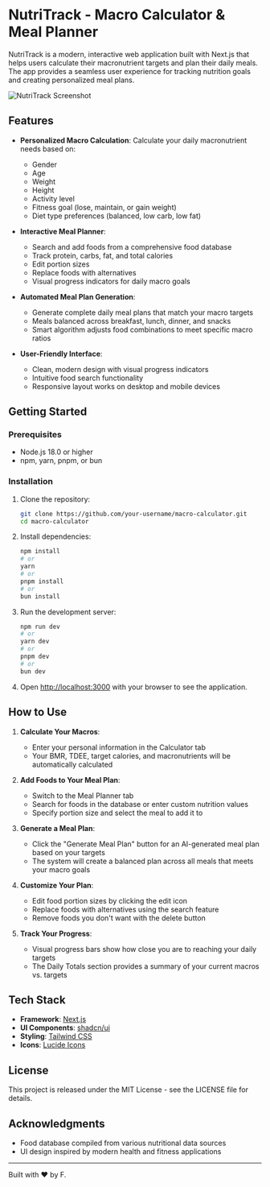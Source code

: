 # NutriTrack - Macro Calculator & Meal Planner

NutriTrack is a modern, interactive web application built with Next.js that helps users calculate their macronutrient targets and plan their daily meals. The app provides a seamless user experience for tracking nutrition goals and creating personalized meal plans.

![NutriTrack Screenshot](public/placeholder.jpg)

## Features

- **Personalized Macro Calculation**: Calculate your daily macronutrient needs based on:
  - Gender
  - Age
  - Weight
  - Height
  - Activity level
  - Fitness goal (lose, maintain, or gain weight)
  - Diet type preferences (balanced, low carb, low fat)

- **Interactive Meal Planner**:
  - Search and add foods from a comprehensive food database
  - Track protein, carbs, fat, and total calories
  - Edit portion sizes
  - Replace foods with alternatives
  - Visual progress indicators for daily macro goals

- **Automated Meal Plan Generation**:
  - Generate complete daily meal plans that match your macro targets
  - Meals balanced across breakfast, lunch, dinner, and snacks
  - Smart algorithm adjusts food combinations to meet specific macro ratios

- **User-Friendly Interface**:
  - Clean, modern design with visual progress indicators
  - Intuitive food search functionality
  - Responsive layout works on desktop and mobile devices

## Getting Started

### Prerequisites

- Node.js 18.0 or higher
- npm, yarn, pnpm, or bun

### Installation

1. Clone the repository:

   ```bash
   git clone https://github.com/your-username/macro-calculator.git
   cd macro-calculator
   ```

2. Install dependencies:

   ```bash
   npm install
   # or
   yarn
   # or
   pnpm install
   # or
   bun install
   ```

3. Run the development server:

   ```bash
   npm run dev
   # or
   yarn dev
   # or
   pnpm dev
   # or
   bun dev
   ```

4. Open [http://localhost:3000](http://localhost:3000) with your browser to see the application.

## How to Use

1. **Calculate Your Macros**:
   - Enter your personal information in the Calculator tab
   - Your BMR, TDEE, target calories, and macronutrients will be automatically calculated

2. **Add Foods to Your Meal Plan**:
   - Switch to the Meal Planner tab
   - Search for foods in the database or enter custom nutrition values
   - Specify portion size and select the meal to add it to

3. **Generate a Meal Plan**:
   - Click the "Generate Meal Plan" button for an AI-generated meal plan based on your targets
   - The system will create a balanced plan across all meals that meets your macro goals

4. **Customize Your Plan**:
   - Edit food portion sizes by clicking the edit icon
   - Replace foods with alternatives using the search feature
   - Remove foods you don't want with the delete button

5. **Track Your Progress**:
   - Visual progress bars show how close you are to reaching your daily targets
   - The Daily Totals section provides a summary of your current macros vs. targets

## Tech Stack

- **Framework**: [Next.js](https://nextjs.org/)
- **UI Components**: [shadcn/ui](https://ui.shadcn.com/)
- **Styling**: [Tailwind CSS](https://tailwindcss.com/)
- **Icons**: [Lucide Icons](https://lucide.dev/)

## License

This project is released under the MIT License - see the LICENSE file for details.

## Acknowledgments

- Food database compiled from various nutritional data sources
- UI design inspired by modern health and fitness applications

---

Built with ❤️ by F.
